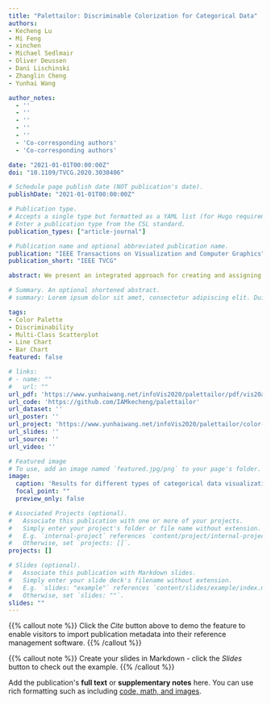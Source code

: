 ```yaml
---
title: "Palettailor: Discriminable Colorization for Categorical Data"
authors:
- Kecheng Lu
- Mi Feng
- xinchen
- Michael Sedlmair
- Oliver Deussen
- Dani Lischinski
- Zhanglin Cheng
- Yunhai Wang

author_notes:
  - ''
  - ''
  - ''
  - ''
  - ''
  - 'Co-corresponding authors'
  - 'Co-corresponding authors'

date: "2021-01-01T00:00:00Z"
doi: "10.1109/TVCG.2020.3030406"

# Schedule page publish date (NOT publication's date).
publishDate: "2021-01-01T00:00:00Z"

# Publication type.
# Accepts a single type but formatted as a YAML list (for Hugo requirements).
# Enter a publication type from the CSL standard.
publication_types: ["article-journal"]

# Publication name and optional abbreviated publication name.
publication: "IEEE Transactions on Visualization and Computer Graphics"
publication_short: "IEEE TVCG"

abstract: We present an integrated approach for creating and assigning color palettes to different visualizations such as multi-class scatterplots, line, and bar charts. While other methods separate the creation of colors from their assignment, our approach takes data characteristics into account to produce color palettes, which are then assigned in a way that fosters better visual discrimination of classes. To do so, we use a customized optimization based on simulated annealing to maximize the combination of three carefully designed color scoring functions&#58; point distinctness, name difference, and color discrimination. We compare our approach to state-of-the-art palettes with a controlled user study for scatterplots and line charts, furthermore we performed a case study. Our results show that Palettailor, as a fully-automated approach, generates color palettes with a higher discrimination quality than existing approaches. The efficiency of our optimization allows us also to incorporate user modifications into the color selection process.

# Summary. An optional shortened abstract.
# summary: Lorem ipsum dolor sit amet, consectetur adipiscing elit. Duis posuere tellus ac convallis placerat. Proin tincidunt magna sed ex sollicitudin condimentum.

tags:
- Color Palette
- Discriminability
- Multi-Class Scatterplot
- Line Chart
- Bar Chart
featured: false

# links:
# - name: ""
#   url: ""
url_pdf: 'https://www.yunhaiwang.net/infoVis2020/palettailor/pdf/vis20a-sub1326-i6.pdf'
url_code: 'https://github.com/IAMkecheng/palettailor'
url_dataset: ''
url_poster: ''
url_project: 'https://www.yunhaiwang.net/infoVis2020/palettailor/color-palette-generation.html'
url_slides: ''
url_source: ''
url_video: ''

# Featured image
# To use, add an image named `featured.jpg/png` to your page's folder. 
image:
  caption: 'Results for different types of categorical data visualizations: (left) Palettailor versus Colorization [6]; (center) Palettailor versus Tableau [30]; (right) Palettailor versus Colorgorical [10]. Our system integrates the creation and the assignment of colours to a visualization in a data-aware manner.'
  focal_point: ""
  preview_only: false

# Associated Projects (optional).
#   Associate this publication with one or more of your projects.
#   Simply enter your project's folder or file name without extension.
#   E.g. `internal-project` references `content/project/internal-project/index.md`.
#   Otherwise, set `projects: []`.
projects: []

# Slides (optional).
#   Associate this publication with Markdown slides.
#   Simply enter your slide deck's filename without extension.
#   E.g. `slides: "example"` references `content/slides/example/index.md`.
#   Otherwise, set `slides: ""`.
slides: ""
---
```


{{% callout note %}}
Click the *Cite* button above to demo the feature to enable visitors to import publication metadata into their reference management software.
{{% /callout %}}

{{% callout note %}}
Create your slides in Markdown - click the *Slides* button to check out the example.
{{% /callout %}}

Add the publication's **full text** or **supplementary notes** here. You can use rich formatting such as including [code, math, and images](https://docs.hugoblox.com/content/writing-markdown-latex/).
